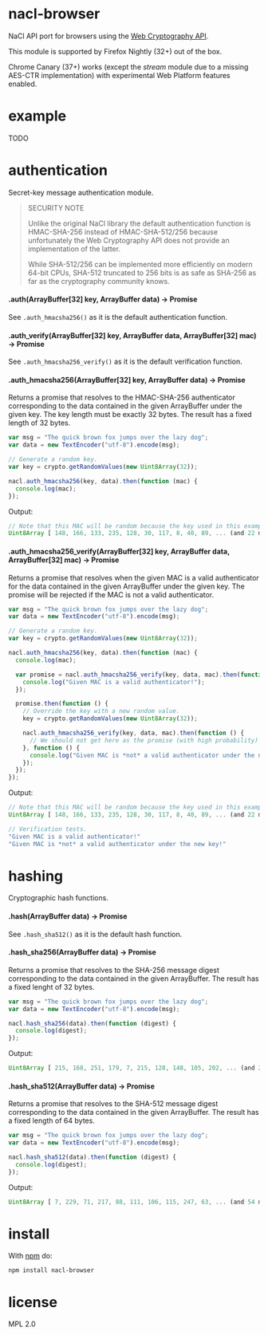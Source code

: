 # nacl-browser

NaCl API port for browsers using the [Web Cryptography API](http://www.w3.org/TR/WebCryptoAPI/).

This module is supported by Firefox Nightly (32+) out of the box.

Chrome Canary (37+) works (except the _stream_ module due to a missing AES-CTR
implementation) with experimental Web Platform features enabled.

# example

TODO

# authentication

Secret-key message authentication module.

> SECURITY NOTE
>
> Unlike the original NaCl library the default authentication function is
> HMAC-SHA-256 instead of HMAC-SHA-512/256 because unfortunately the Web
> Cryptography API does not provide an implementation of the latter.
>
> While SHA-512/256 can be implemented more efficiently on modern 64-bit CPUs,
> SHA-512 truncated to 256 bits is as safe as SHA-256 as far as the
> cryptography community knows.

#### .auth(ArrayBuffer[32] key, ArrayBuffer data) → Promise

See `.auth_hmacsha256()` as it is the default authentication function.

#### .auth_verify(ArrayBuffer[32] key, ArrayBuffer data, ArrayBuffer[32] mac) → Promise

See `.auth_hmacsha256_verify()` as it is the default verification function.

#### .auth_hmacsha256(ArrayBuffer[32] key, ArrayBuffer data) → Promise

Returns a promise that resolves to the HMAC-SHA-256 authenticator corresponding
to the data contained in the given ArrayBuffer under the given key. The key
length must be exactly 32 bytes. The result has a fixed length of 32 bytes.

``` js
var msg = "The quick brown fox jumps over the lazy dog";
var data = new TextEncoder("utf-8").encode(msg);

// Generate a random key.
var key = crypto.getRandomValues(new Uint8Array(32));

nacl.auth_hmacsha256(key, data).then(function (mac) {
  console.log(mac);
});
```

Output:

```js
// Note that this MAC will be random because the key used in this example is.
Uint8Array [ 148, 166, 133, 235, 128, 30, 117, 8, 40, 89, ... (and 22 more) ]
```

#### .auth_hmacsha256_verify(ArrayBuffer[32] key, ArrayBuffer data, ArrayBuffer[32] mac) → Promise

Returns a promise that resolves when the given MAC is a valid authenticator
for the data contained in the given ArrayBuffer under the given key. The
promise will be rejected if the MAC is not a valid authenticator.

```js
var msg = "The quick brown fox jumps over the lazy dog";
var data = new TextEncoder("utf-8").encode(msg);

// Generate a random key.
var key = crypto.getRandomValues(new Uint8Array(32));

nacl.auth_hmacsha256(key, data).then(function (mac) {
  console.log(mac);

  var promise = nacl.auth_hmacsha256_verify(key, data, mac).then(function () {
    console.log("Given MAC is a valid authenticator!");
  });

  promise.then(function () {
    // Override the key with a new random value.
    key = crypto.getRandomValues(new Uint8Array(32));

    nacl.auth_hmacsha256_verify(key, data, mac).then(function () {
      // We should not get here as the promise (with high probability) must not resolve.
    }, function () {
      console.log("Given MAC is *not* a valid authenticator under the new key!");
    });
  });
});
```

Output:

```js
// Note that this MAC will be random because the key used in this example is.
Uint8Array [ 148, 166, 133, 235, 128, 30, 117, 8, 40, 89, ... (and 22 more) ]

// Verification tests.
"Given MAC is a valid authenticator!"
"Given MAC is *not* a valid authenticator under the new key!"
```


# hashing

Cryptographic hash functions.

#### .hash(ArrayBuffer data) → Promise

See `.hash_sha512()` as it is the default hash function.

#### .hash_sha256(ArrayBuffer data) → Promise

Returns a promise that resolves to the SHA-256 message digest corresponding to
the data contained in the given ArrayBuffer. The result has a fixed lenght of
32 bytes.

``` js
var msg = "The quick brown fox jumps over the lazy dog";
var data = new TextEncoder("utf-8").encode(msg);

nacl.hash_sha256(data).then(function (digest) {
  console.log(digest);
});
```

Output:

```js
Uint8Array [ 215, 168, 251, 179, 7, 215, 128, 148, 105, 202, ... (and 22 more) ]
```

#### .hash_sha512(ArrayBuffer data) → Promise

Returns a promise that resolves to the SHA-512 message digest corresponding to
the data contained in the given ArrayBuffer. The result has a fixed length of
64 bytes.

``` js
var msg = "The quick brown fox jumps over the lazy dog";
var data = new TextEncoder("utf-8").encode(msg);

nacl.hash_sha512(data).then(function (digest) {
  console.log(digest);
});
```

Output:

```js
Uint8Array [ 7, 229, 71, 217, 88, 111, 106, 115, 247, 63, ... (and 54 more) ]
```

# install

With [npm](https://npmjs.org) do:

```
npm install nacl-browser
```

# license

MPL 2.0
